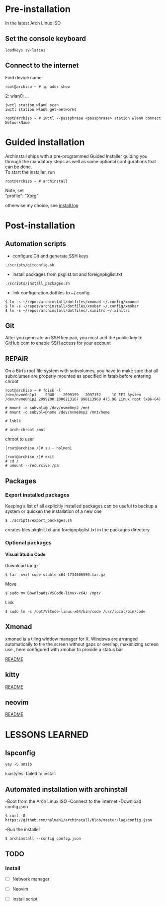 # Pre-installation
In the latest Arch Linux ISO

## Set the console keyboard

```
loadkeys sv-latin1
```
## Connect to the internet
Find device name
```
root@archiso ~ # ip addr show
```
2: wlan0: ...
```
iwctl station wlan0 scan
iwctl station wlan0 get-networks
```

```
root@archiso ~ # iwctl --passphrase <passphrase> station wlan0 connect NetworkName
```
# Guided installation
Archinstall ships with a pre-programmed Guided Installer guiding you through the mandatory steps as well as some optional configurations that can be done.   
To start the installer, run

```
root@archiso ~ # archinstall
```

Note, set  
"profile": "Xorg"

otherwise my choice, see [install.log](https://github.com/holmen1/dot-files/blob/master/log/install.log)  


# Post-installation

## Automation scripts

* configure Git and generate SSH keys
```
./scripts/gitconfig.sh
```
* install packages from pkglist.txt and foreignpkglist.txt
```
./scripts/install_packages.sh
```
* link configuration dotfiles to ~/.config

```
$ ln -s ~/repos/archinstall/dotfiles/xmonad ~/.config/xmonad
$ ln -s ~/repos/archinstall/dotfiles/xmobar ~/.config/xmobar
$ ln -s ~/repos/archinstall/dotfiles/.xinitrc ~/.xinitrc
```

## Git
After you generate an SSH key pair, you must add the public key to GitHub.com to enable SSH access for your account


## REPAIR
On a Btrfs root file system with subvolumes, you have to make sure that all subvolumes are properly mounted
as specified in fstab before entering chroot

```
root@archiso ~ # fdisk -l
/dev/nvme0n1p1    2048    2099199   2097152     1G EFI System
/dev/nvme0n1p2 2099200 1000213167 998113968 475.9G Linux root (x86-64)
```

```
# mount -o subvol=@ /dev/nvme0np2 /mnt
# mount -o subvol=@home /dev/nvme0np2 /mnt/home
```

```
# lsblk 
```

```
# arch-chroot /mnt
```

chroot to user
```
[root@archiso /]# su - holmen1
```


```
[root@archiso /]# exit
# cd /
# umount --recursive /pa
```


## Packages

### Export installed packages
Keeping a list of all explicitly installed packages can be useful to backup a system or quicken the installation of a new one
```
$ ./scripts/export_packages.sh
```
creates files pkglist.txt and foreignpkglist.txt in the packages directory


### Optional packages

#### Visual Studio Code
Download tar.gz

```
$ tar -xvzf code-stable-x64-1734606550.tar.gz 
```
Move
```
$ sudo mv Downloads/VSCode-linux-x64/ /opt/
```

Link
```
$ sudo ln -s /opt/VSCode-linux-x64/bin/code /usr/local/bin/code
```
## Xmonad
xmonad is a tiling window manager for X. Windows are arranged automatically to tile the screen without gaps or overlap, maximizing screen use
, here configured with xmobar to provide a status bar  

[README](https://github.com/holmen1/archinstall/blob/xmonad/dotfiles/xmonad/README.md)

## kitty
[README](https://github.com/holmen1/archinstall/blob/desktop/dotfiles/kitty/README.md)

## neovim
[README](https://github.com/holmen1/archinstall/blob/desktop/dotfiles/nvim/README.md)



# LESSONS LEARNED


## lspconfig
```
yay -S unzip
```
luastyles: failed to install


## Automated installation with archinstall
-Boot from the Arch Linux ISO
-Connect to the internet
-Download config.json
```
$ curl -O https://github.com/holmen1/archinstall/blob/master/log/config.json
```
-Run the installer
```
$ archinstall --config config.json
```




## TODO



### Install
* [ ] Network manager
* [ ] Neovim
* [ ] Install script

